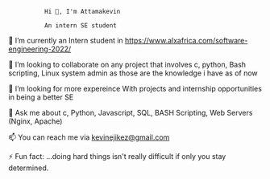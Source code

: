               Hi 👋, I'm Attamakevin
              
              An intern SE student
    
🔭 I’m currently an Intern student in https://www.alxafrica.com/software-engineering-2022/

👯 I’m looking to collaborate on any project that involves c, python, Bash scripting, Linux system admin as those are the knowledge i have as of now

🤝 I’m looking for more expereince With projects and internship opportunities in being a better SE

💬 Ask me about c, Python, Javascript, SQL, BASH Scripting, Web Servers (Nginx, Apache)

📫 You can reach me via kevinejikez@gmail.com

⚡ Fun fact: ...doing hard things isn't really difficult if only you stay determined.
